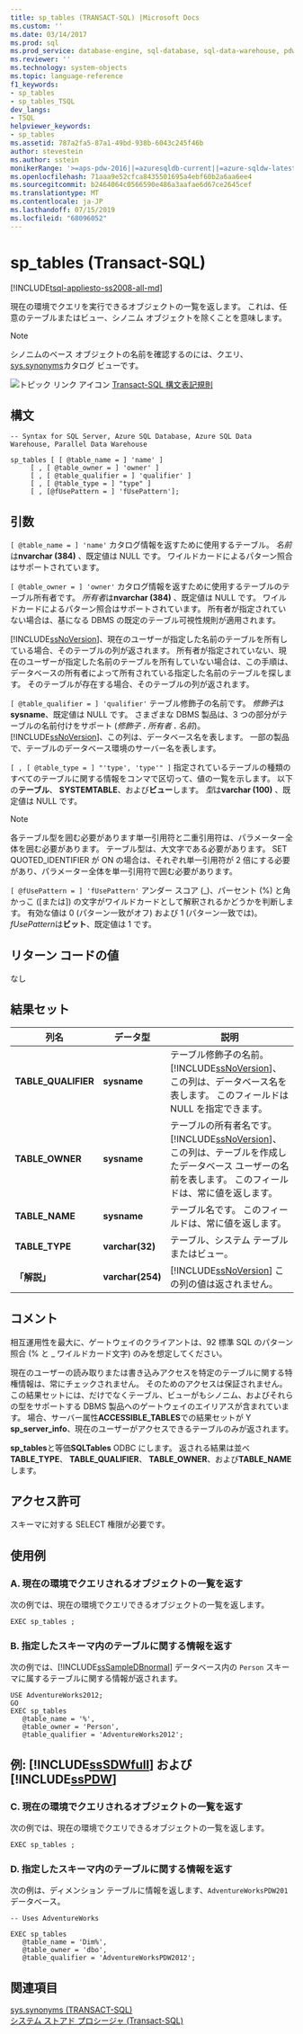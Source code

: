 ```yaml
---
title: sp_tables (TRANSACT-SQL) |Microsoft Docs
ms.custom: ''
ms.date: 03/14/2017
ms.prod: sql
ms.prod_service: database-engine, sql-database, sql-data-warehouse, pdw
ms.reviewer: ''
ms.technology: system-objects
ms.topic: language-reference
f1_keywords:
- sp_tables
- sp_tables_TSQL
dev_langs:
- TSQL
helpviewer_keywords:
- sp_tables
ms.assetid: 787a2fa5-87a1-49bd-938b-6043c245f46b
author: stevestein
ms.author: sstein
monikerRange: '>=aps-pdw-2016||=azuresqldb-current||=azure-sqldw-latest||>=sql-server-2016||=sqlallproducts-allversions||>=sql-server-linux-2017||=azuresqldb-mi-current'
ms.openlocfilehash: 71aaa9e52cfca8435501695a4ebf60b2a6aa6ee4
ms.sourcegitcommit: b2464064c0566590e486a3aafae6d67ce2645cef
ms.translationtype: MT
ms.contentlocale: ja-JP
ms.lasthandoff: 07/15/2019
ms.locfileid: "68096052"
---
```

# <a name="sptables-transact-sql"></a>sp_tables (Transact-SQL)
[!INCLUDE[tsql-appliesto-ss2008-all-md](../../includes/tsql-appliesto-ss2008-all-md.md)]

  現在の環境でクエリを実行できるオブジェクトの一覧を返します。 これは、任意のテーブルまたはビュー、シノニム オブジェクトを除くことを意味します。  
  
> [!NOTE]  
>  シノニムのベース オブジェクトの名前を確認するのには、クエリ、 [sys.synonyms](../../relational-databases/system-catalog-views/sys-synonyms-transact-sql.md)カタログ ビューです。  
  
 ![トピック リンク アイコン](../../database-engine/configure-windows/media/topic-link.gif "トピック リンク アイコン") [Transact-SQL 構文表記規則](../../t-sql/language-elements/transact-sql-syntax-conventions-transact-sql.md)  
  
## <a name="syntax"></a>構文  
  
```  
-- Syntax for SQL Server, Azure SQL Database, Azure SQL Data Warehouse, Parallel Data Warehouse  
  
sp_tables [ [ @table_name = ] 'name' ]   
     [ , [ @table_owner = ] 'owner' ]   
     [ , [ @table_qualifier = ] 'qualifier' ]   
     [ , [ @table_type = ] "type" ]   
     [ , [@fUsePattern = ] 'fUsePattern'];  
```  
  
## <a name="arguments"></a>引数  
`[ @table_name = ] 'name'` カタログ情報を返すために使用するテーブル。 *名前*は**nvarchar (384)** 、既定値は NULL です。 ワイルドカードによるパターン照合はサポートされています。  
  
`[ @table_owner = ] 'owner'` カタログ情報を返すために使用するテーブルのテーブル所有者です。 *所有者*は**nvarchar (384)** 、既定値は NULL です。 ワイルドカードによるパターン照合はサポートされています。 所有者が指定されていない場合は、基になる DBMS の既定のテーブル可視性規則が適用されます。  
  
 [!INCLUDE[ssNoVersion](../../includes/ssnoversion-md.md)]、現在のユーザーが指定した名前のテーブルを所有している場合、そのテーブルの列が返されます。 所有者が指定されていない、現在のユーザーが指定した名前のテーブルを所有していない場合は、この手順は、データベースの所有者によって所有されている指定した名前のテーブルを探します。 そのテーブルが存在する場合、そのテーブルの列が返されます。  
  
`[ @table_qualifier = ] 'qualifier'` テーブル修飾子の名前です。 *修飾子*は**sysname**、既定値は NULL です。 さまざまな DBMS 製品は、3 つの部分がテーブルの名前付けをサポート (_修飾子_ **.** _所有者_ **.** _名前_)。 [!INCLUDE[ssNoVersion](../../includes/ssnoversion-md.md)]、この列は、データベース名を表します。 一部の製品で、テーブルのデータベース環境のサーバー名を表します。  
  
``[ , [ @table_type = ] "'type', 'type'" ]`` 指定されているテーブルの種類のすべてのテーブルに関する情報をコンマで区切って、値の一覧を示します。 以下の**テーブル**、 **SYSTEMTABLE**、および**ビュー**します。 *型*は**varchar (100)** 、既定値は NULL です。  
  
> [!NOTE]  
>  各テーブル型を囲む必要があります単一引用符と二重引用符は、パラメーター全体を囲む必要があります。 テーブル型は、大文字である必要があります。 SET QUOTED_IDENTIFIER が ON の場合は、それぞれ単一引用符が 2 倍にする必要があり、パラメーター全体を単一引用符で囲む必要があります。  
  
`[ @fUsePattern = ] 'fUsePattern'` アンダー スコア (_)、パーセント (%) と角かっこ ([または]) の文字がワイルドカードとして解釈されるかどうかを判断します。 有効な値は 0 (パターン一致がオフ) および 1 (パターン一致では)。 *fUsePattern*は**ビット**、既定値は 1 です。  
  
## <a name="return-code-values"></a>リターン コードの値  
 なし  
  
## <a name="result-sets"></a>結果セット  
  
|列名|データ型|説明|  
|-----------------|---------------|-----------------|  
|**TABLE_QUALIFIER**|**sysname**|テーブル修飾子の名前。 [!INCLUDE[ssNoVersion](../../includes/ssnoversion-md.md)]、この列は、データベース名を表します。 このフィールドは NULL を指定できます。|  
|**TABLE_OWNER**|**sysname**|テーブルの所有者名です。 [!INCLUDE[ssNoVersion](../../includes/ssnoversion-md.md)]、この列は、テーブルを作成したデータベース ユーザーの名前を表します。 このフィールドは、常に値を返します。|  
|**TABLE_NAME**|**sysname**|テーブル名です。 このフィールドは、常に値を返します。|  
|**TABLE_TYPE**|**varchar(32)**|テーブル、システム テーブルまたはビュー。|  
|**「解説」**|**varchar(254)**|[!INCLUDE[ssNoVersion](../../includes/ssnoversion-md.md)] この列の値は返されません。|  
  
## <a name="remarks"></a>コメント  
 相互運用性を最大に、ゲートウェイのクライアントは、92 標準 SQL のパターン照合 (% と _ ワイルドカード文字) のみを想定してください。  
  
 現在のユーザーの読み取りまたは書き込みアクセスを特定のテーブルに関する特権情報は、常にチェックされません。 そのためのアクセスは保証されません。 この結果セットには、だけでなくテーブル、ビューがもシノニム、およびそれらの型をサポートする DBMS 製品へのゲートウェイのエイリアスが含まれています。 場合、サーバー属性**ACCESSIBLE_TABLES**での結果セットが Y **sp_server_info**、現在のユーザーがアクセスできるテーブルのみが返されます。  
  
 **sp_tables**と等価**SQLTables** ODBC にします。 返される結果は並べ**TABLE_TYPE**、 **TABLE_QUALIFIER**、 **TABLE_OWNER**、および**TABLE_NAME**します。  
  
## <a name="permissions"></a>アクセス許可  
 スキーマに対する SELECT 権限が必要です。  
  
## <a name="examples"></a>使用例  
  
### <a name="a-returning-a-list-of-objects-that-can-be-queried-in-the-current-environment"></a>A. 現在の環境でクエリされるオブジェクトの一覧を返す  
 次の例では、現在の環境でクエリできるオブジェクトの一覧を返します。  
  
```  
EXEC sp_tables ;  
```  
  
### <a name="b-returning-information-about-the-tables-in-a-specified-schema"></a>B. 指定したスキーマ内のテーブルに関する情報を返す  
 次の例では、[!INCLUDE[ssSampleDBnormal](../../includes/sssampledbnormal-md.md)] データベース内の `Person` スキーマに属するテーブルに関する情報が返されます。  
  
```  
USE AdventureWorks2012;  
GO  
EXEC sp_tables   
   @table_name = '%',  
   @table_owner = 'Person',  
   @table_qualifier = 'AdventureWorks2012';  
```  
  
## <a name="examples-includesssdwfullincludessssdwfull-mdmd-and-includesspdwincludessspdw-mdmd"></a>例: [!INCLUDE[ssSDWfull](../../includes/sssdwfull-md.md)] および [!INCLUDE[ssPDW](../../includes/sspdw-md.md)]  
  
### <a name="c-returning-a-list-of-objects-that-can-be-queried-in-the-current-environment"></a>C. 現在の環境でクエリされるオブジェクトの一覧を返す  
 次の例では、現在の環境でクエリできるオブジェクトの一覧を返します。  
  
```  
EXEC sp_tables ;  
```  
  
### <a name="d-returning-information-about-the-tables-in-a-specified-schema"></a>D. 指定したスキーマ内のテーブルに関する情報を返す  
 次の例は、ディメンション テーブルに情報を返します、`AdventureWorksPDW201`データベース。  
  
```  
-- Uses AdventureWorks  
  
EXEC sp_tables   
   @table_name = 'Dim%',  
   @table_owner = 'dbo',  
   @table_qualifier = 'AdventureWorksPDW2012';  
```  
  
## <a name="see-also"></a>関連項目  
 [sys.synonyms &#40;TRANSACT-SQL&#41;](../../relational-databases/system-catalog-views/sys-synonyms-transact-sql.md)   
 [システム ストアド プロシージャ &#40;Transact-SQL&#41;](../../relational-databases/system-stored-procedures/system-stored-procedures-transact-sql.md)  
  
  

